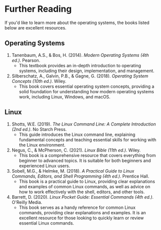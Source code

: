 # Further Reading

If you'd like to learn more about the operating systems, the books listed below are excellent resources. 

## **Operating Systems**

1. Tanenbaum, A.S., & Bos, H. (2014). _Modern Operating Systems (4th ed.)_. Pearson.
   * This textbook provides an in-depth introduction to operating systems, including their design, implementation, and management.&#x20;
2. Silberschatz, A., Galvin, P.B., & Gagne, G. (2018). _Operating System Concepts (10th ed.)_. Wiley.
   * This book covers essential operating system concepts, providing a solid foundation for understanding how modern operating systems work, including Linux, Windows, and macOS.

## **Linux**

1. Shotts, W.E. (2019). _The Linux Command Line: A Complete Introduction (2nd ed.)_. No Starch Press.
   * This guide introduces the Linux command line, explaining fundamental concepts and teaching essential skills for working with the Linux environment.
2. Negus, C., & McPherson, C. (2021). _Linux Bible (11th ed.)_. Wiley.
   * This book is a comprehensive resource that covers everything from beginner to advanced topics. It is suitable for both beginners and experienced Linux users.
3. Sobell, M.G., & Helmke, M. (2018). _A Practical Guide to Linux Commands, Editors, and Shell Programming (4th ed.)_. Prentice Hall.
   * This book is a practical guide to Linux, providing clear explanations and examples of common Linux commands, as well as advice on how to work effectively with the shell, editors, and other tools.
4. Barrett, D. (2020). _Linux Pocket Guide: Essential Commands (4th ed.)_. O'Reilly Media.
   * This book serves as a handy reference for common Linux commands, providing clear explanations and examples. It is an excellent resource for those looking to quickly learn or review essential Linux commands.
